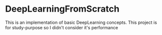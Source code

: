 # DeepLearningFromScratch
This is an implementation of basic DeepLearning concepts.
This project is for study-purpose so I didn't consider it's performance
